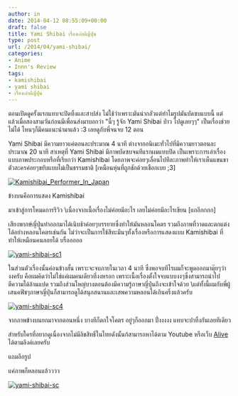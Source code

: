 ```yaml
---
author: in
date: 2014-04-12 08:55:09+00:00
draft: false
title: Yami Shibai เรื่องเล่าผีญี่ปุ่น
type: post
url: /2014/04/yami-shibai/
categories:
- Anime
- Innn's Review
tags:
- kamishibai
- yami shibai
- เรื่องเล่าผีญี่ปุ่น
---
```


ตอนเปิดดูครั้งแรกแทบจะปิดทิ้งและสาปส่ง ไม่ใช้ว่าเพราะมันน่ากลัวแต่ทำไมรูปมันบัดซบแบบนี้ แต่แล้วเมื่อสองสามวันก่อนมีเพื่อนส่งมาบอกว่า "นี้ๆ รู้จัก Yami Shibai ป่าว ไปดูเลยๆๆ" เป็นเรื่องช่วยไม่ได้ ไหนๆก็มีคนแนะนำมาแล้ว :3 เลยดูกับพี่จนจบ 12 ตอน

<!-- more -->

Yami Shibai มีความยาวแค่ตอนละประมาณ 4 นาที ต่างจากอนิเมะทั่วไปที่มีความยาวตอนละประมาณ 20 นาที สาเหตุที่ Yami Shibai มีภาพบัดซบจนทีแรกผมแทบปิด เป็นเพราะการเล่าเรื่องแบบภาพประกอบหรือที่เรียกว่า Kamishibai โดยภาพจะค่อยๆเลื่อนไปทีละภาพทำให้เราเห็นแขนขาตัวละครค่อยๆขยับแบบไม่เป็นธรรมชาติ [เหมือนหุ่นที่ถูกชักด้วยเชือกเบย ;3]

[![Kamishibai_Performer_In_Japan](https://www.cyruszhang.com/wp-content/uploads/2014/04/Kamishibai_Performer_In_Japan-1024x661.jpg)
](https://www.cyruszhang.com/wp-content/uploads/2014/04/Kamishibai_Performer_In_Japan.jpg)



ข้างบนคือการแสดง Kamishibai

มาเข้าสู่การโหมดการรีวิว \\เนื่องจากเนื้อเรื่องไม่ค่อยมีอะไร เลยไม่ค่อยมีอะไรเขียน [แถอีกกกก]

เสียงพากษ์ญี่ปุ่นทำออกมาได้เนิบช้าค่อยๆบรรยายซึ่งทำให้มันหลอนโคตร รวมถึงภาพที่วาดและตกแต่งได้อย่างหลอนโคตรเช่นกัน ไม่ว่าจะเป็นการใช้สีทะมึนๆทั้งเรื่องหรือการแสดงแบบ Kamishibai ที่ทำให้เหมือนคนลอยได้ บรื๋อออออ

[![yami-shibai-sc1](https://www.cyruszhang.com/wp-content/uploads/2014/04/yami-shibai-sc1-1024x576.jpg)
](https://www.cyruszhang.com/wp-content/uploads/2014/04/yami-shibai-sc1.jpg)



ในส่วนตัวเรื่องนั้นค่อนข้างสั้น เพราะจะจบภายในเวลา 4 นาที ซึ่งพอจบทีไรผมก็จะพูดออกมาตุ๊ยๆว่า งงครับ คือผมคิดว่าไม่ใช่แค่ผมคนเดียวที่งงหรอก เพราะเนื้อเรื่องตั้งใจจบแบบงงๆซึ่งสามารถนำไปตีความได้ล้านแปด รวมถึงส่วนใหญ่บางตอนต้องมีความรู้ภาษาญี่ปุ่นถึงจะเข้าใจด้วย \\แต่ทั้งนี้ผมกับพี่ผู้เสนคฟิชๆภาษาญี่ปุ่นก็สามารถดูได้สนุกสนานและเสพความหลอนได้เกินครึ่งแล้วครับ

[![yami-shibai-sc4](https://www.cyruszhang.com/wp-content/uploads/2014/04/yami-shibai-sc4-1024x576.jpg)
](https://www.cyruszhang.com/wp-content/uploads/2014/04/yami-shibai-sc4.jpg)



จากภาพข้างบนยกมาจากตอนหนึ่ง บางทีก็ตกใจโคตร อยู่ๆก็ออกมา ปึ่งงงงง แทบจะปาทิ้งกันเลยทีเดียว

สำหรับใครที่อยากดูเนื่องจากไม่มีลิขสิทธิ์ในไทยดังนั้นก้สามารถหาได้ตาม Youtube หรือเว็บ [Alive](http://alive.in.th/search_result.php?query=yami) ได้ตามลิงค์เลยครับ



แถมอีกรูป

แค่ภาพก็หลอนแล้วววว

[![yami-shibai-sc](https://www.cyruszhang.com/wp-content/uploads/2014/04/yami-shibai-sc.jpg)
](https://www.cyruszhang.com/wp-content/uploads/2014/04/yami-shibai-sc.jpg)
